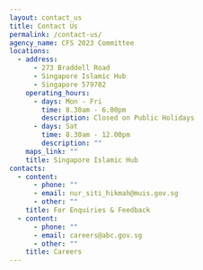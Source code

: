 ```yaml
---
layout: contact_us
title: Contact Us
permalink: /contact-us/
agency_name: CFS 2023 Committee
locations:
  - address:
      - 273 Braddell Road
      - Singapore Islamic Hub
      - Singapore 579702
    operating_hours:
      - days: Mon - Fri
        time: 8.30am - 6.00pm
        description: Closed on Public Holidays
      - days: Sat
        time: 8.30am - 12.00pm
        description: ""
    maps_link: ""
    title: Singapore Islamic Hub
contacts:
  - content:
      - phone: ""
      - email: nur_siti_hikmah@muis.gov.sg
      - other: ""
    title: For Enquiries & Feedback
  - content:
      - phone: ""
      - email: careers@abc.gov.sg
      - other: ""
    title: Careers
---
```


